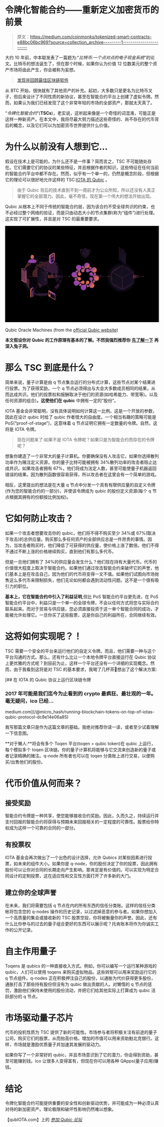 # 令牌化智能合约——重新定义加密货币的前景

> 原文：<https://medium.com/coinmonks/tokenized-smart-contracts-e88bc06bc969?source=collection_archive---------1----------------------->

大约 10 年前，中本聪发表了一篇题为:“*比特币:一个点对点的电子现金系统*”的论文。比特币的想法诞生了，但在那个时候，如果你认为价值 12 位数美元的整个资产市场将由此产生，你会被称为妄想。

> [发现并回顾最佳区块链软件](https://coincodecap.com)

从 BTC 开始，很快就有了其他资产的补充。起初，大多数只是更名为比特币叉子，但后来设计了不同性质的新协议，甚至在智能合约平台上创建了虚拟令牌。然而，如果认为我们已经发现了这个非常年轻的市场的全部资产，那就太天真了。

“*令牌化智能合约*”(**TSCs**)，老实说，这听起来像是一个奇怪的词混淆，可能正是这样一种新资产。在本文中，我将尽最大努力描述这些奇怪的、尚不存在的代币背后的概念，以及它们可以为加密货币世界提供什么价值。

# 为什么以前没有人想到它…

假设在技术上是可能的，为什么还不是一件事？简而言之，TSC 不可能随处存在。它们需要它们的协议的某些特征，并且根据作者的知识，这些特征在任何当前的智能合约平台中都不存在。然而，似乎有一个单一的，仍然是概念阶段，但根据它的理论可以很好地允许这样的 TSC:[IOTA 的 Qubic](https://qubic.iota.org) 。

> 由于 Qubic 背后的技术直到不到一周前才为公众所知，所以还没有人真正掌握它的全部潜力。因此，毫不奇怪，现在第一个伟大的想法开始出现。

Qubic 从根本上不同于传统的智能合约层，因为该合约不受全球共识的约束，也不必经过整个网络的验证，而是只由动态大小的节点集群(称为“组件”)进行处理。这实现了可扩展性，并且是对 TSC 的最重要要求。

![](img/06fc47ca7be3eb4003f99868270a4ede.png)

Qubic Oracle Machines (from the [official Qubic website](https://qubic.iota.org/intro))

**本文假设你对 Qubic 的工作原理有基本的了解。不然我强烈推荐你** [**先了解一下**](https://qubic.iota.org) **再深入兔子洞。**

# 那么 TSC 到底是什么？

简单来说，量子计算是由 q 节点集合运行的分布式计算，这些节点对某个结果进行投票。为了获得奖励，一个 q 节点必须得出与大会大多数成员相同的结果，从而达成共识。他们的投票权和报酬取决于他们的资源(如哈希能力、带宽等)。以及任何资源的组合)**，这使他们在 qubic** 中拥有一定的“股份”。

IOTA 基金会非常聪明，没有具体说明如何计算这一比例。这是一个开放的参数，因此在设计 qubic 时给了 qubic 作者很大的自由度。一个相当有趣的策略可能是 PoS(“proof-of-stage”)，这意味着 q 节点证明它拥有一定数量的令牌。自然，这将是 IOTA 令牌。

> 现在问题来了:如果不是 IOTA 令牌呢？如果只是为智能合约而存在的令牌呢？

想象你建造了一个非常大的量子计算机。你要确保没有人攻击它。如果你选择散列功率作为赌注定义资源，你的量子比特可能被拥有 34%散列功率的攻击者阻止达成共识。如果攻击者拥有 67%，他们将成为法定人数，甚至可能使量子机器返回错误的结果。因为散列函数很容易获得，所以攻击者在这里会有一个简单的游戏。

相反，这里提出的想法是在大量 q 节点中分发一个具有有限供应量的自定义令牌(作为您的智能合约的一部分)，并使该令牌成为 qubic 的股份定义资源(每个 q 节点根据其拥有的份额按比例加权)。

# 它如何防止攻击？

如果一个攻击者想要攻击你的 qubic，他们将不得不购买至少 34%或 67%(取决于攻击)的总供应量。购买那么多任何资产的全部供应总是一件昂贵的事情。因为，当攻击者购买时，他们降低了可获得的供应量，使价格上涨了数倍。他们不得不通过不断上涨的价格继续购买，直到他们有那么多代币。

但是一旦他们拥有了 34%的供应量会发生什么？他们现在持有大量代币。代币的价值很大程度上取决于智能合约。如果他们通过攻击智能合约来破坏它的声誉，他们基本上是在攻击自己，因为他们的代币将变得一文不值。如果他们试图向市场抛售这么多代币来限制损失，他们无论如何都会遇到流动性问题。这不是一个很有吸引力的职位。

**基本上，它在智能合约中引入了利益证明**,但比 PoS 智能合约平台更先进，在 PoS 智能合约平台中，利益只是一个单一的全球令牌，不会以任何方式将您与实际合约联系起来。而对于贸易与供应链，您必须直接投资于这一单个智能合同的成功，才能被允许处理它。一旦你买了这些股票，这是你自己的利益所在，合同继续有效。

# 这将如何实现呢？！

TSC 需要一个安全的平台来运行他们的自定义令牌。而且，他们需要一种与这个平台沟通的方式。那么，还有什么比让一个本地令牌平台直接运行在 Qubic 协议上更优雅的方式呢？到目前为止，这样一个平台还没有一个详细的实现概念。然而，由于我看到这将是对 TSC 的基本要求，我喝了几杯茶🍵想出了这个解决方案:

[](/@micro_hash/running-blockchain-tokens-on-top-of-iotas-qubic-protocol-dc8e14e06a85) [## 在 IOTA 的 Qubic 协议上运行区块链令牌

### 2017 年可能是我们迄今为止看到的 crypto 最疯狂、最壮观的一年。毫无疑问，ico 已经…

medium.com](/@micro_hash/running-blockchain-tokens-on-top-of-iotas-qubic-protocol-dc8e14e06a85) 

我写那篇文章只是作为这篇文章的基础。我绝对推荐你读一读，或者至少试着理解一下信息图。

**对于懒人:**将会有多个 Toqen 平台(toqen = qubic token)在 qubic 上运行，每个模拟多个 toqen 区块链。你的量子计算机将能够与它交流来创造新的量子或者记录精确的赌注。q-node 所有者也可以在 toqen 分类账上进行交易，以便购买/出售他们的股份。

# 代币价值从何而来？

## 接受奖励

智能合约令牌是一种共享，使您能够接收合约奖励。因此，久而久之，持续运行并支付回报的智能合约将获得与预期未来回报相关的一定程度的可靠性。股票给你特权成为这样一个可靠的合同的一部分。

## 有投票权

IOTA 基金会再次做出了一个出色的设计选择，允许 Qubics 对某些因素进行投票，如未来的组件大小。如果你是 q-node，你的股份决定了你的投票，因此拥有股份可以让你对合同的长期走向产生影响。那肯定是有价值的。可以实现为特定合同设计的定制投票，这在适应性和交互性方面打开了许多新的大门。

## 建立你的全球声誉

在未来，我们将需要包括 q 节点在内的所有东西的信任分类账。这样的信任分类帐将包含您的 q-nodes 操作的历史记录，以过滤掉恶意的参与者。如果你想加入一个高质量的集会或接收新的 TSC 股票空投，你将被衡量你的声誉。因此，还有什么比你参与的过去的量子组合更好的东西可以展示呢？托肯账本将作为你诚实工作的公开记录。

# 自主作用量子

Toqens 是 qubics 的一种直接收入方式。例如，你可以编写一个运行某种游戏的 qubic，人们可以使用 toqens 来购买虚拟物品。这些转矩可以用来奖励运行它的 q 节点组件。q-nodes 正在积极押注自己的股份，以通胀为代价获得更多股份，通胀打击了那些持有股份但没有为 qubic 做出贡献的人。对懒惰的 q 节点的惩罚，激励他们保持未使用的股份流动，并把它们给其他实际上打算成为 qubic 活跃部分的 q 节点。

# **市场驱动量子芯片**

代币的投机性质为 TSC 提供了新的可能性。市场参与者将积极关注有前途的量子公司，购买它们的股票，从而抬高价格。增加的市值可以用来资助魁北克银行。这样，市场就是激励优质量子并加速其发展的驱动力。

如果你写了一个非常好的 qubic，并且市场意识到了它的潜力，你会得到资助，甚至可能赚到钱。ico 让很多人变得富有，但现在你可以用各种 QApps(量子应用)赚钱。

# 结论

令牌化智能合约可能提供重要的安全性和创新驱动优势，并可能成为一种必须认真对待的新加密资产。理论极限和破坏性影响仍然难以想象。

【qubIOTA.com】上的 [*参加 Qubic 论坛*](https://qubiota.com/forum)